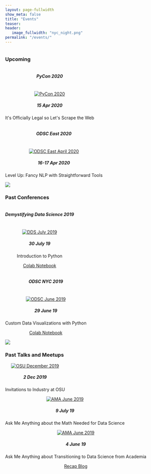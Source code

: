 ```yaml
---
layout: page-fullwidth
show_meta: false
title: "Events"
teaser: 
header:
   image_fullwidth: "nyc_night.png"
permalink: "/events/"
---
```


<!-- 
UPCOMING 
-->

<div class="row">
    <div class="small-12 columns">
        <h3>Upcoming</h3><br>
    </div>
</div>

   <div class="large-4 columns">
      <center>
      <h5>PyCon 2020</h5>
      <br>
      <a href="https://us.pycon.org/2020/schedule/presentation/72/">
      <img src="{{ site.urlimg }}PyCon_April2020.png" alt="PyCon 2020"></a>
      <h5>15 Apr 2020</h5>
      <p>It's Officially Legal so Let's Scrape the Web</p>
      </center>
  </div>
<div class="row">
  <div class="large-4 columns">
      <center>
      <h5>ODSC East 2020</h5>
      <br>
      <a href="https://odsc.com/speakers/level-up-fancy-nlp-with-straightforward-tools/">
      <img src="{{ site.urlimg }}ODSC_April2020.png" alt="ODSC East April 2020"></a>
      <h5>16-17 Apr 2020</h5>
      <p>Level Up: Fancy NLP with Straightforward Tools</p>
      </center>
  </div>
  <div class="large-4 columns">
      <img src="http://placehold.it/303x170/ffffff/ffffff&amp;text=text">
  </div>
</div>



<!-- CONFERENCES -->

<div class="row">
    <div class="small-12 columns">
        <h3>Past Conferences</h3><br>
    </div><!-- /.small-12.columns -->
</div>

<div class="row">
  <div class="large-4 columns">
      <center>
      <h5>Demystifying Data Science 2019</h5>
      <br>
      <a href="https://www.thisismetis.com/demystifying-data-science">
      <img src="{{ site.urlimg }}DDS_July2019.png" alt="DDS July 2019"></a>
      <h5>30 July 19</h5>
      <p>Introduction to Python</p>
      <p><a href="http://bit.ly/DDS19_Intro_to_Python">Colab Notebook</a></p>
      </center>
  </div>
  <div class="large-4 columns">
      <center>
      <h5>ODSC NYC 2019</h5>
      <br>
      <a href="https://odsc.com/training/portfolio/custom-data-visualizations-with-python/"><img src="{{ site.urlimg }}ODSC_June2019.png" alt="ODSC June 2019"></a>
      <h5>29 June 19</h5>
      <p>Custom Data Visualizations with Python</p>
      <p><a href="http://bit.ly/odscNyc19_dataviz">Colab Notebook</a></p>
      </center>
  </div>
  <div class="large-4 columns">
      <img src="http://placehold.it/303x170/ffffff/ffffff&amp;text=text">
  </div>
</div>



<!-- MEETUPS -->

<div class="row">
    <div class="small-12 columns">
        <h3>Past Talks and Meetups</h3><br>
    </div><!-- /.small-12.columns -->
</div>

<div class="row">
  <div class="large-4 columns">
      <center>
      <a href="https://www.erdosinstitute.org/invitations-to-industry">
      <img src="{{ site.urlimg }}OSU_Dec2019.png" alt="OSU December 2019"></a>
      <h5>2 Dec 2019</h5>
      <p>Invitations to Industry at OSU</p>
      </center>
  </div>
  <div class="large-4 columns">
      <center>
      <a href="https://www.meetup.com/Metis-New-York-Data-Science/events/262135459/">
      <img src="{{ site.urlimg }}AMA_July2019.png" alt="AMA June 2019"></a>
      <h5>9 July 19</h5>
      <p>Ask Me Anything about the Math Needed for Data Science</p>
      </center>
  </div>
  <div class="large-4 columns">
      <center>
      <a href="https://www.meetup.com/Metis-New-York-Data-Science/events/261490888/"><img src="{{ site.urlimg }}AMA_June2019.png" alt="AMA June 2019"></a>
      <h5>4 June 19</h5>
      <p>Ask Me Anything about Transitioning to Data Science from Academia</p>
      <p><a href="https://www.thisismetis.com/blog/ama-recap-transition-academia-data-science-metis-senior-data-scientist-kimberly-fessel">Recap Blog</a></p>
      </center>
  </div>
</div>


<!--
<a class="radius button small" href="{{ site.url }}{{ site.baseurl }}/documentation/">Check out the documentation for all the tricks ›</a>
-->

 [1]: https://www.meetup.com/Metis-New-York-Data-Science/events/262135459/
 [2]: https://www.meetup.com/Metis-New-York-Data-Science/events/261490888/
 [3]: https://www.thisismetis.com/blog/ama-recap-transition-academia-data-science-metis-senior-data-scientist-kimberly-fessel